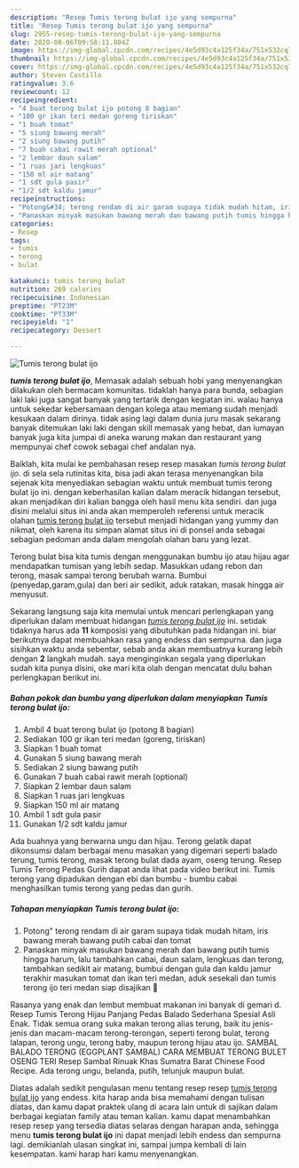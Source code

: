 ```yaml
---
description: "Resep Tumis terong bulat ijo yang sempurna"
title: "Resep Tumis terong bulat ijo yang sempurna"
slug: 2955-resep-tumis-terong-bulat-ijo-yang-sempurna
date: 2020-08-06T09:58:11.804Z
image: https://img-global.cpcdn.com/recipes/4e5d93c4a125f34a/751x532cq70/tumis-terong-bulat-ijo-foto-resep-utama.jpg
thumbnail: https://img-global.cpcdn.com/recipes/4e5d93c4a125f34a/751x532cq70/tumis-terong-bulat-ijo-foto-resep-utama.jpg
cover: https://img-global.cpcdn.com/recipes/4e5d93c4a125f34a/751x532cq70/tumis-terong-bulat-ijo-foto-resep-utama.jpg
author: Steven Castillo
ratingvalue: 3.6
reviewcount: 12
recipeingredient:
- "4 buat terong bulat ijo potong 8 bagian"
- "100 gr ikan teri medan goreng tiriskan"
- "1 buah tomat"
- "5 siung bawang merah"
- "2 siung bawang putih"
- "7 buah cabai rawit merah optional"
- "2 lembar daun salam"
- "1 ruas jari lengkuas"
- "150 ml air matang"
- "1 sdt gula pasir"
- "1/2 sdt kaldu jamur"
recipeinstructions:
- "Potong&#34; terong rendam di air garam supaya tidak mudah hitam, iris bawang merah bawang putih cabai dan tomat"
- "Panaskan minyak masukan bawang merah dan bawang putih tumis hingga harum, lalu tambahkan cabai, daun salam, lengkuas dan terong, tambahkan sedikit air matang, bumbui dengan gula dan kaldu jamur terakhir masukan tomat dan ikan teri medan, aduk sesekali dan tumis terong ijo teri medan siap disajikan 🤗"
categories:
- Resep
tags:
- tumis
- terong
- bulat

katakunci: tumis terong bulat 
nutrition: 269 calories
recipecuisine: Indonesian
preptime: "PT23M"
cooktime: "PT33M"
recipeyield: "1"
recipecategory: Dessert

---
```



![Tumis terong bulat ijo](https://img-global.cpcdn.com/recipes/4e5d93c4a125f34a/751x532cq70/tumis-terong-bulat-ijo-foto-resep-utama.jpg)

<b><i>tumis terong bulat ijo</i></b>, Memasak adalah sebuah hobi yang menyenangkan dilakukan oleh bermacam komunitas. tidaklah hanya para bunda, sebagian laki laki juga sangat banyak yang tertarik dengan kegiatan ini. walau hanya untuk sekedar kebersamaan dengan kolega atau memang sudah menjadi kesukaan dalam dirinya. tidak asing lagi dalam dunia juru masak sekarang banyak ditemukan laki laki dengan skill memasak yang hebat, dan lumayan banyak juga kita jumpai di aneka warung makan dan restaurant yang mempunyai chef cowok sebagai chef andalan nya.

Baiklah, kita mulai ke pembahasan resep resep masakan <i>tumis terong bulat ijo</i>. di sela sela rutinitas kita, bisa jadi akan terasa menyenangkan bila sejenak kita menyediakan sebagian waktu untuk membuat tumis terong bulat ijo ini. dengan keberhasilan kalian dalam meracik hidangan tersebut, akan menjadikan diri kalian bangga oleh hasil menu kita sendiri. dan juga disini melalui situs ini anda akan memperoleh referensi untuk meracik olahan <u>tumis terong bulat ijo</u> tersebut menjadi hidangan yang yummy dan nikmat, oleh karena itu simpan alamat situs ini di ponsel anda sebagai sebagian pedoman anda dalam mengolah olahan baru yang lezat.

Terong bulat bisa kita tumis dengan menggunakan bumbu ijo atau hijau agar mendapatkan tumisan yang lebih sedap. Masukkan udang rebon dan terong, masak sampai terong berubah warna. Bumbui (penyedap,garam,gula) dan beri air sedikit, aduk ratakan, masak hingga air menyusut.


Sekarang langsung saja kita memulai untuk mencari perlengkapan yang diperlukan dalam membuat hidangan <u><i>tumis terong bulat ijo</i></u> ini. setidak tidaknya harus ada <b>11</b> komposisi yang dibutuhkan pada hidangan ini. biar berikutnya dapat membuahkan rasa yang endess dan sempurna. dan juga sisihkan waktu anda sebentar, sebab anda akan membuatnya kurang lebih dengan <b>2</b> langkah mudah. saya menginginkan segala yang diperlukan sudah kita punya disini, oke mari kita olah dengan mencatat dulu bahan perlengkapan berikut ini.

<!--inarticleads1-->

##### Bahan pokok dan bumbu yang diperlukan dalam menyiapkan Tumis terong bulat ijo:

1. Ambil 4 buat terong bulat ijo (potong 8 bagian)
1. Sediakan 100 gr ikan teri medan (goreng, tiriskan)
1. Siapkan 1 buah tomat
1. Gunakan 5 siung bawang merah
1. Sediakan 2 siung bawang putih
1. Gunakan 7 buah cabai rawit merah (optional)
1. Siapkan 2 lembar daun salam
1. Siapkan 1 ruas jari lengkuas
1. Siapkan 150 ml air matang
1. Ambil 1 sdt gula pasir
1. Gunakan 1/2 sdt kaldu jamur


Ada buahnya yang berwarna ungu dan hijau. Terong gelatik dapat dikonsumsi dalam berbagai menu masakan yang digemari seperti balado terung, tumis terong, masak terong bulat dada ayam, oseng terung. Resep Tumis Terong Pedas Gurih dapat anda lihat pada video berikut ini. Tumis terong yang dipadukan dengan ebi dan bumbu - bumbu cabai menghasilkan tumis terong yang pedas dan gurih. 

<!--inarticleads2-->

##### Tahapan menyiapkan Tumis terong bulat ijo:

1. Potong&#34; terong rendam di air garam supaya tidak mudah hitam, iris bawang merah bawang putih cabai dan tomat
1. Panaskan minyak masukan bawang merah dan bawang putih tumis hingga harum, lalu tambahkan cabai, daun salam, lengkuas dan terong, tambahkan sedikit air matang, bumbui dengan gula dan kaldu jamur terakhir masukan tomat dan ikan teri medan, aduk sesekali dan tumis terong ijo teri medan siap disajikan 🤗


Rasanya yang enak dan lembut membuat makanan ini banyak di gemari d. Resep Tumis Terong Hijau Panjang Pedas Balado Sederhana Spesial Asli Enak. Tidak semua orang suka makan terong alias terung, baik itu jenis-jenis dan macam-macam terong-terongan, seperti terong bulat, terong lalapan, terong ungu, terong baby, maupun terong hijau atau ijo. SAMBAL BALADO TERONG (EGGPLANT SAMBAL) CARA MEMBUAT TERONG BULET OSENG TERI Resep Sambal Rinuak Khas Sumatra Barat Chinese Food Recipe. Ada terong ungu, belanda, putih, telunjuk maupun bulat. 

Diatas adalah sedikit pengulasan menu tentang resep resep <u>tumis terong bulat ijo</u> yang endess. kita harap anda bisa memahami dengan tulisan diatas, dan kamu dapat praktek ulang di acara lain untuk di sajikan dalam berbagai kegiatan family atau teman kalian. kamu dapat menambahkan resep resep yang tersedia diatas selaras dengan harapan anda, sehingga menu <b>tumis terong bulat ijo</b> ini dapat menjadi lebih endess dan sempurna lagi. demikianlah ulasan singkat ini, sampai jumpa kembali di lain kesempatan. kami harap hari kamu menyenangkan.
